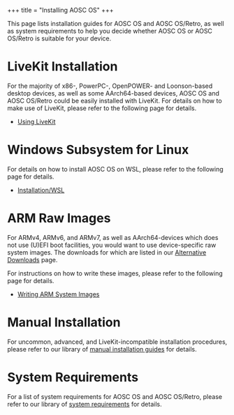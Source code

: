+++
title = "Installing AOSC OS"
+++

This page lists installation guides for AOSC OS and AOSC OS/Retro, as well
as system requirements to help you decide whether AOSC OS or AOSC OS/Retro
is suitable for your device.

LiveKit Installation
====================

For the majority of x86-, PowerPC-, OpenPOWER- and Loonson-based desktop
devices, as well as some AArch64-based devices, AOSC OS and AOSC OS/Retro
could be easily installed with LiveKit. For details on how to make use of
LiveKit, please refer to the following page for details.

- [Using LiveKit](@/aosc-os/installation/livekit.md)

Windows Subsystem for Linux
===========================

For details on how to install AOSC OS on WSL, please refer to the following
page for details.

- [Installation/WSL](@/aosc-os/instllation/wsl.md)

ARM Raw Images
==============

For ARMv4, ARMv6, and ARMv7, as well as AArch64-devices which does not
use (U)EFI boot facilities, you would want to use device-specific raw
system images. The downloads for which are listed in our
[Alternative Downloads](https://aosc.io/downloads/alternative/) page.

For instructions on how to write these images, please refer to the
following page for details.

- [Writing ARM System Images](@/aosc-os/installation/arm-rawimgs.md)

Manual Installation
===================

For uncommon, advanced, and LiveKit-incompatible installation procedures,
please refer to our library of
[manual installation guides](/aosc-os/installation/manual/) for details.

System Requirements
===================

For a list of system requirements for AOSC OS and AOSC OS/Retro, please
refer to our library of [system requirements](/aosc-os/installation/sysreq/)
for details.

